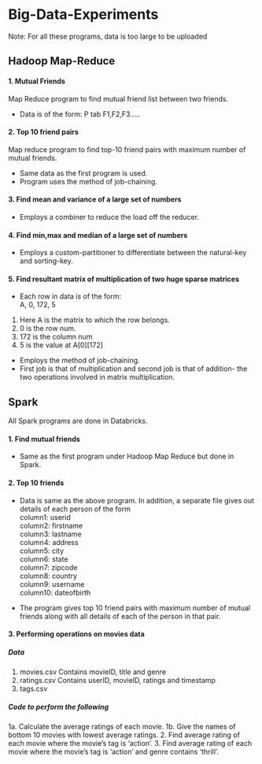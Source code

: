 # Big-Data-Experiments
Note: For all these programs, data is too large to be uploaded
## Hadoop Map-Reduce
#### 1. Mutual Friends
Map Reduce program to find mutual friend list between two friends.
* Data is of the form: P tab F1,F2,F3.....
#### 2. Top 10 friend pairs 
Map reduce program to find top-10 friend pairs with maximum number of mutual friends.
* Same data as the first program is used.
* Program uses the method of job-chaining.
#### 3. Find mean and variance of a large set of numbers
* Employs a combiner to reduce the load off the reducer.
#### 4. Find min,max and median of a large set of numbers
* Employs a custom-partitioner to differentiate between the natural-key and sorting-key.
#### 5. Find resultant matrix of multiplication of two huge sparse matrices
* Each row in data is of the form: <br>
A, 0, 172, 5 <br>
1. Here A is the matrix to which the row belongs.
2. 0 is the row num. <br>
3. 172 is the column num <br>
4. 5 is the value at A[0][172] <br>
* Employs the method of job-chaining.
* First job is that of multiplication and second job is that of addition- the two operations involved in matrix multiplication.

## Spark
All Spark programs are done in Databricks.
#### 1. Find mutual friends
* Same as the first program under Hadoop Map Reduce but done in Spark.
#### 2. Top 10 friends
* Data is same as the above program. In addition, a separate file gives out details of each person of the form <br>
column1: userid <br>
column2: firstname <br>
column3: lastname <br>
column4: address <br>
column5: city <br>
column6: state <br>
column7: zipcode<br>
column8: country<br>
column9: username<br>
column10: dateofbirth<br>

* The program gives top 10 friend pairs with maximum number of mutual friends along with all details of each of the person in that pair.
#### 3. Performing operations on movies data
##### Data
1. movies.csv
Contains movieID, title and genre
2. ratings.csv
Contains userID, movieID, ratings and timestamp
3. tags.csv

##### Code to perform the following
1a. Calculate the average ratings of each movie.
1b. Give the names of bottom 10 movies with lowest average ratings.
2. Find average rating of each movie where the movie’s tag is ‘action’.
3. Find average rating of each movie where the movie’s tag is ‘action’  and  genre contains ‘thrill’.
